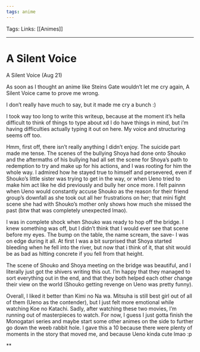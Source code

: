 ```yaml
---
tags: anime
---
```

Tags:
Links: [[Animes]]
___
# A Silent Voice

A Silent Voice (Aug 21)  
  
As soon as I thought an anime like Steins Gate wouldn’t let me cry again, A Silent Voice came to prove me wrong.

  

I don’t really have much to say, but it made me cry a bunch :)  
  
I took way too long to write this writeup, because at the moment it’s hella difficult to think of things to type about xd I do have things in mind, but i’m having difficulties actually typing it out on here. My voice and structuring seems off too.  
  
Hmm, first off, there isn’t really anything I didn’t enjoy. The suicide part made me tense. The scenes of the bullying Shoya had done onto Shouko and the aftermaths of his bullying had all set the scene for Shoya’s path to redemption to try and make up for his actions, and I was rooting for him the whole way. I admired how he stayed true to himself and persevered, even if Shouko’s little sister was trying to get in the way, or when Ueno tried to make him act like he did previously and bully her once more. I felt painnn when Ueno would constantly accuse Shouko as the reason for their friend group’s downfall as she took out all her frustrations on her; that mini fight scene she had with Shouko’s mother only shows how much she missed the past (btw that was completely unexpected lmao).  
  
I was in complete shock when Shouko was ready to hop off the bridge. I knew something was off, but I didn’t think that I would ever see that scene before my eyes. The bump on the table, the name scream, the save- I was on edge during it all. At first I was a bit surprised that Shoya started bleeding when he fell into the river, but now that i think of it, that shit would be as bad as hitting concrete if you fell from that height.  
  
The scene of Shouko and Shoya meeting on the bridge was beautiful, and I literally just got the shivers writing this out. I’m happy that they managed to sort everything out in the end, and that they both helped each other change their view on the world (Shouko getting revenge on Ueno was pretty funny).  
  
Overall, I liked it better than Kimi no Na wa. Mitsuha is still best girl out of all of them (Ueno as the contender), but I just felt more emotional while watching Koe no Katachi. Sadly, after watching these two movies, I’m running out of masterpieces to watch. For now, I guess I just gotta finish the Monogatari series and maybe start some other animes on the side to further go down the weeb rabbit hole. I gave this a 10 because there were plenty of moments in the story that moved me, and because Ueno kinda cute lmao :p

**